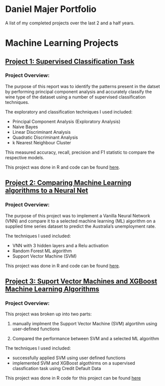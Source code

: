 # Daniel Majer Portfolio
A list of my completed projects over the last 2 and a half years. 

# Machine Learning Projects
## [Project 1: Supervised Classification Task](https://danielmajer24.github.io/Wine-Classification/)
### Project Overview:

The purpose of this report was to identify the patterns present in the datset by performing principal component analysis and accurately classify the wine type of the dataset using a number of supervised classification techniques.

The exploratory and classification techniques I used included:
- Principal Component Analysis (Exploratory Analysis)
- Naive Bayes
- Linear Discriminant Analysis
- Quadratic Discriminant Analysis
- k Nearest Neighbour Cluster

This measured accuracy, recall, precision and F1 statistic to compare the respective models.

This project was done in R and code can be found [here](https://github.com/DanielMajer24/Wine-Classification). 

## [Project 2: Comparing Machine Learning algorithms to a Neural Net](https://danielmajer24.github.io/Comparing-a-VNN-to-SVM/)
### Project Overview:

The purpose of this project was to implement a Vanilla Neural Network (VNN) and compare it to a selected machine learning (ML) algorithm on a supplied time series dataset to predict the Australia’s unemployment rate.

The techniques I used included:
- VNN with 3 hidden layers and a Relu activation
- Random Forest ML algorithm
- Support Vector Machine (SVM)

This project was done in R and code can be found [here](https://github.com/DanielMajer24/Comparing-a-VNN-to-SVM). 

## [Project 3: Suport Vector Machines and XGBoost Machine Learning Algorithms](https://danielmajer24.github.io/SVM-Analysis/)
### Project Overview: 

This project was broken up into two parts: 

1) manually implment the Support Vector Machine (SVM) algortihm using user-defined functions

2) Compared the performance between SVM and a selected ML algorithm

The techniques I used included:
- successfully applied SVM using user defined functions
- implemented SVM and XGBoost algothirms on a supervised classfication task using Credit Default Data

This project was done in R code for this project can be found [here](https://github.com/DanielMajer24/SVM-Analysis)



